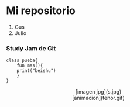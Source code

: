 # Mi repositorio
1. Gus
2. Julio

###  Study Jam de Git
	class pueba{
		fun mas(){
		print("beishu")
		}
	}
<center>
[imagen jpg](s.jpg)<br>
[animacion](tenor.gif)
</center>
